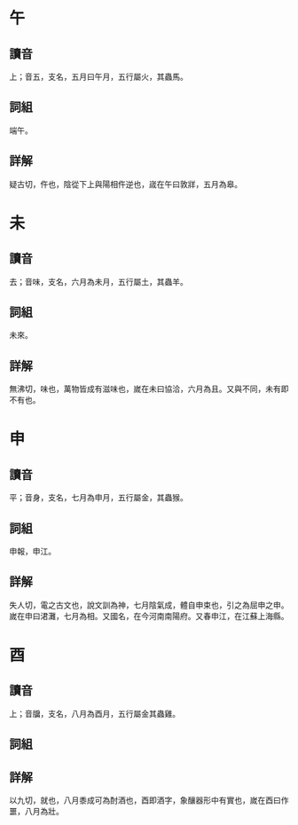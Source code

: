 # 午

## 讀音
上；音五，支名，五月曰午月，五行屬火，其蟲馬。

## 詞組
端午。

## 詳解
疑古切，仵也，陰從下上與陽相仵逆也，𡻕在午曰敦牂，五月為皋。

# 未

## 讀音
去；音味，支名，六月為未月，五行屬土，其蟲羊。

## 詞組
未來。

## 詳解
無沸切，味也，萬物皆成有滋味也，嵗在未曰協洽，六月為且。又與不同，未有即不有也。

# 申

## 讀音
平；音身，支名，七月為申月，五行屬金，其蟲猴。

## 詞組
申報，申江。

## 詳解
失人切，電之古文也，說文訓為神，七月陰氣成，體自申束也，引之為屈申之申。嵗在申曰涒灘，七月為相。又國名，在今河南南陽府。又春申江，在江蘇上海縣。

# 酉

## 讀音
上；音牖，支名，八月為酉月，五行屬金其蟲雞。

## 詞組

## 詳解
以九切，就也，八月黍成可為酎酒也，酉即酒字，象釀器形中有實也，嵗在酉曰作噩，八月為壯。

